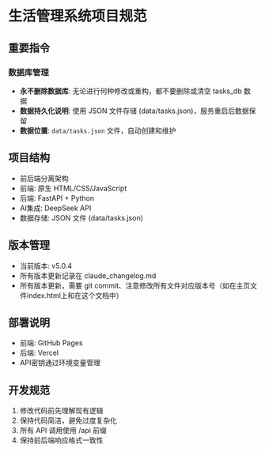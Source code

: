 # 生活管理系统项目规范

## 重要指令

### 数据库管理
- **永不删除数据库**: 无论进行何种修改或重构，都不要删除或清空 tasks_db 数据
- **数据持久化说明**: 使用 JSON 文件存储 (data/tasks.json)，服务重启后数据保留
- **数据位置**: `data/tasks.json` 文件，自动创建和维护

## 项目结构
- 前后端分离架构
- 前端: 原生 HTML/CSS/JavaScript
- 后端: FastAPI + Python
- AI集成: DeepSeek API
- 数据存储: JSON 文件 (data/tasks.json)

## 版本管理
- 当前版本: v5.0.4
- 所有版本更新记录在 claude_changelog.md
- 所有版本更新，需要 git commit、注意修改所有文件对应版本号（如在主页文件index.html上和在这个文档中）

## 部署说明
- 前端: GitHub Pages
- 后端: Vercel
- API密钥通过环境变量管理

## 开发规范
1. 修改代码前先理解现有逻辑
2. 保持代码简洁，避免过度复杂化
3. 所有 API 调用使用 /api 前缀
4. 保持前后端响应格式一致性